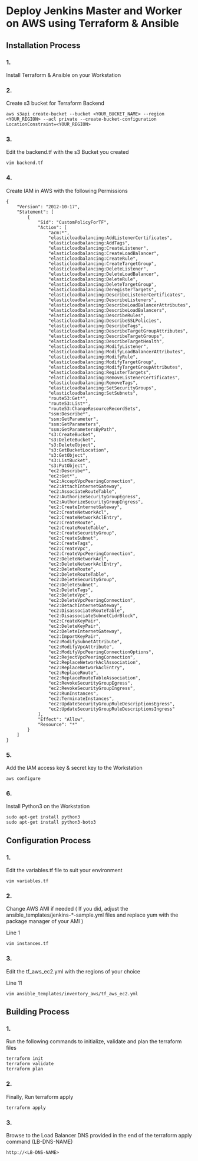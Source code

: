 # Deploy Jenkins Master and Worker on AWS using Terraform & Ansible

## Installation Process

### 1.
Install Terraform & Ansible on your Workstation

### 2. 
Create s3 bucket for Terraform Backend

```
aws s3api create-bucket --bucket <YOUR_BUCKET_NAME> --region <YOUR_REGION> --acl private --create-bucket-configuration LocationConstraint=<YOUR_REGION>
```

### 3. 
Edit the backend.tf with the s3 Bucket you created

```
vim backend.tf
```

### 4.
Create IAM in AWS with the following Permissions

```
{
    "Version": "2012-10-17",
    "Statement": [
        {
            "Sid": "CustomPolicyForTF",
            "Action": [
                "acm:*",
                "elasticloadbalancing:AddListenerCertificates",
                "elasticloadbalancing:AddTags",
                "elasticloadbalancing:CreateListener",
                "elasticloadbalancing:CreateLoadBalancer",
                "elasticloadbalancing:CreateRule",
                "elasticloadbalancing:CreateTargetGroup",
                "elasticloadbalancing:DeleteListener",
                "elasticloadbalancing:DeleteLoadBalancer",
                "elasticloadbalancing:DeleteRule",
                "elasticloadbalancing:DeleteTargetGroup",
                "elasticloadbalancing:DeregisterTargets",
                "elasticloadbalancing:DescribeListenerCertificates",
                "elasticloadbalancing:DescribeListeners",
                "elasticloadbalancing:DescribeLoadBalancerAttributes",
                "elasticloadbalancing:DescribeLoadBalancers",
                "elasticloadbalancing:DescribeRules",
                "elasticloadbalancing:DescribeSSLPolicies",
                "elasticloadbalancing:DescribeTags",
                "elasticloadbalancing:DescribeTargetGroupAttributes",
                "elasticloadbalancing:DescribeTargetGroups",
                "elasticloadbalancing:DescribeTargetHealth",
                "elasticloadbalancing:ModifyListener",
                "elasticloadbalancing:ModifyLoadBalancerAttributes",
                "elasticloadbalancing:ModifyRule",
                "elasticloadbalancing:ModifyTargetGroup",
                "elasticloadbalancing:ModifyTargetGroupAttributes",
                "elasticloadbalancing:RegisterTargets",
                "elasticloadbalancing:RemoveListenerCertificates",
                "elasticloadbalancing:RemoveTags",
                "elasticloadbalancing:SetSecurityGroups",
                "elasticloadbalancing:SetSubnets",
                "route53:Get*",
                "route53:List*",
                "route53:ChangeResourceRecordSets",
                "ssm:Describe*",
                "ssm:GetParameter",
                "ssm:GetParameters",
                "ssm:GetParametersByPath",
                "s3:CreateBucket",
                "s3:DeleteBucket",
                "s3:DeleteObject",
                "s3:GetBucketLocation",
                "s3:GetObject",
                "s3:ListBucket",
                "s3:PutObject",
                "ec2:Describe*",
                "ec2:Get*",
                "ec2:AcceptVpcPeeringConnection",
                "ec2:AttachInternetGateway",
                "ec2:AssociateRouteTable",
                "ec2:AuthorizeSecurityGroupEgress",
                "ec2:AuthorizeSecurityGroupIngress",
                "ec2:CreateInternetGateway",
                "ec2:CreateNetworkAcl",
                "ec2:CreateNetworkAclEntry",
                "ec2:CreateRoute",
                "ec2:CreateRouteTable",
                "ec2:CreateSecurityGroup",
                "ec2:CreateSubnet",
                "ec2:CreateTags",
                "ec2:CreateVpc",
                "ec2:CreateVpcPeeringConnection",
                "ec2:DeleteNetworkAcl",
                "ec2:DeleteNetworkAclEntry",
                "ec2:DeleteRoute",
                "ec2:DeleteRouteTable",
                "ec2:DeleteSecurityGroup",
                "ec2:DeleteSubnet",
                "ec2:DeleteTags",
                "ec2:DeleteVpc",
                "ec2:DeleteVpcPeeringConnection",
                "ec2:DetachInternetGateway",
                "ec2:DisassociateRouteTable",
                "ec2:DisassociateSubnetCidrBlock",
                "ec2:CreateKeyPair",
                "ec2:DeleteKeyPair",
                "ec2:DeleteInternetGateway",
                "ec2:ImportKeyPair",
                "ec2:ModifySubnetAttribute",
                "ec2:ModifyVpcAttribute",
                "ec2:ModifyVpcPeeringConnectionOptions",
                "ec2:RejectVpcPeeringConnection",
                "ec2:ReplaceNetworkAclAssociation",
                "ec2:ReplaceNetworkAclEntry",
                "ec2:ReplaceRoute",
                "ec2:ReplaceRouteTableAssociation",
                "ec2:RevokeSecurityGroupEgress",
                "ec2:RevokeSecurityGroupIngress",
                "ec2:RunInstances",
                "ec2:TerminateInstances",
                "ec2:UpdateSecurityGroupRuleDescriptionsEgress",
                "ec2:UpdateSecurityGroupRuleDescriptionsIngress"
            ],
            "Effect": "Allow",
            "Resource": "*"
        }
    ]
}
```

### 5. 
Add the IAM access key & secret key to the Workstation

```
aws configure
```

### 6.
Install Python3 on the Workstation

```
sudo apt-get install python3
sudo apt-get install python3-boto3
```

## Configuration Process

### 1.
Edit the variables.tf file to suit your environment

```
vim variables.tf
```

### 2.
Change AWS AMI if needed ( If you did, adjust the ansible_templates/jenkins-*-sample.yml files and replace yum with the package manager of your AMI )

Line 1
``` 
vim instances.tf
```

### 3.
Edit the tf_aws_ec2.yml with the regions of your choice

Line 11
```
vim ansible_templates/inventory_aws/tf_aws_ec2.yml
```

## Building Process

### 1.
Run the following commands to initialize, validate and plan the terraform files

```
terraform init
terraform validate
terraform plan
```

### 2.
Finally, Run terraform apply

```
terraform apply
```

### 3.
Browse to the Load Balancer DNS provided in the end of the terraform apply command (LB-DNS-NAME)
```
http://<LB-DNS-NAME>
```
